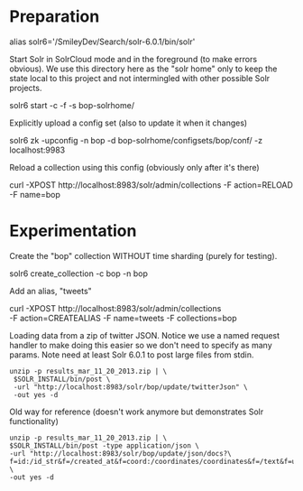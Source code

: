# Preparation

  alias solr6='/SmileyDev/Search/solr-6.0.1/bin/solr'

Start Solr in SolrCloud mode and in the foreground (to make errors obvious).
We use this directory here as the "solr home" only to keep the state local
to this project and not intermingled with other possible Solr projects.
  
  solr6 start -c -f -s bop-solrhome/

Explicitly upload a config set (also to update it when it changes)

  solr6 zk -upconfig -n bop -d bop-solrhome/configsets/bop/conf/ -z localhost:9983
  
Reload a collection using this config (obviously only after it's there)

  curl -XPOST http://localhost:8983/solr/admin/collections -F action=RELOAD -F name=bop

# Experimentation

Create the "bop" collection WITHOUT time sharding (purely for testing).

  solr6 create_collection -c bop -n bop
  
Add an alias, "tweets"

  curl -XPOST http://localhost:8983/solr/admin/collections \
  -F action=CREATEALIAS -F name=tweets -F collections=bop

Loading data from a zip of twitter JSON.  Notice we use a named request
handler to make doing this easier so we don't need to specify as many
params.  Note need at least Solr 6.0.1 to post large files from stdin.

```
unzip -p results_mar_11_20_2013.zip | \
 $SOLR_INSTALL/bin/post \
 -url "http://localhost:8983/solr/bop/update/twitterJson" \
 -out yes -d
```

Old way for reference (doesn't work anymore but demonstrates Solr functionality)

```
unzip -p results_mar_11_20_2013.zip | \
$SOLR_INSTALL/bin/post -type application/json \
-url "http://localhost:8983/solr/bop/update/json/docs?\
f=id:/id_str&f=/created_at&f=coord:/coordinates/coordinates&f=/text&f=user_name:/user/name" \
-out yes -d
```